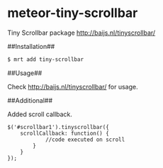 meteor-tiny-scrollbar
========================

Tiny Scrollbar package http://baijs.nl/tinyscrollbar/

##Installation##
``` sh
$ mrt add tiny-scrollbar
```

##Usage##

Check http://baijs.nl/tinyscrollbar/ for usage.

##Additional##

Added scroll callback.
```
$('#scrollbar1').tinyscrollbar({
	scrollCallback: function() {
			//code executed on scroll
		}
	}
});
```